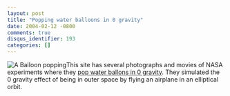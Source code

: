 ```yaml
---
layout: post
title: "Popping water balloons in 0 gravity"
date: 2004-02-12 -0800
comments: true
disqus_identifier: 193
categories: []
---
```

![A Balloon popping](/images/PoppingBalloons.JPG)This site has several
photographs and movies of NASA experiments where they [pop water ballons
in 0
gravity](http://microgravity.grc.nasa.gov/balloon/blob.htm "popping ballons in 0 gravity").
They simulated the 0 gravity effect of being in outer space by flying an
airplane in an elliptical orbit.

